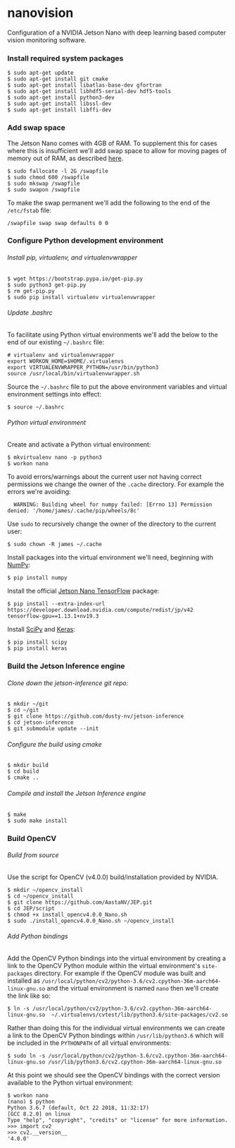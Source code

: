 # nanovision
Configuration of a NVIDIA Jetson Nano with deep learning based computer vision monitoring software.

### Install required system packages
```
$ sudo apt-get update
$ sudo apt-get install git cmake
$ sudo apt-get install libatlas-base-dev gfortran
$ sudo apt-get install libhdf5-serial-dev hdf5-tools
$ sudo apt-get install python3-dev
$ sudo apt-get install libssl-dev
$ sudo apt-get install libffi-dev
```

### Add swap space
The Jetson Nano comes with 4GB of RAM. To supplement this for cases where this is insufficient we'll add swap space to allow for moving pages of memory out of RAM, as described [here](https://linuxize.com/post/how-to-add-swap-space-on-ubuntu-18-04/).
```
$ sudo fallocate -l 2G /swapfile
$ sudo chmod 600 /swapfile
$ sudo mkswap /swapfile
$ sudo swapon /swapfile
```

To make the swap permanent we'll add the following to the end of the `/etc/fstab` file:

```
/swapfile swap swap defaults 0 0
```

### Configure Python development environment
###### Install pip, virtualenv, and virtualenvwrapper
```
$ wget https://bootstrap.pypa.io/get-pip.py
$ sudo python3 get-pip.py
$ rm get-pip.py
$ sudo pip install virtualenv virtualenvwrapper
```
###### Update .bashrc

To facilitate using Python virtual environments we'll add the below to the end of our existing `~/.bashrc` file:
```
# virtualenv and virtualenvwrapper
export WORKON_HOME=$HOME/.virtualenvs
export VIRTUALENVWRAPPER_PYTHON=/usr/bin/python3
source /usr/local/bin/virtualenvwrapper.sh
```

Source the `~/.bashrc` file to put the above environment variables and virtual environment settings into effect:
```
$ source ~/.bashrc
```

###### Python virtual environment

Create and activate a Python virtual environment:
```
$ mkvirtualenv nano -p python3
$ workon nano
```

To avoid errors/warnings about the current user not having correct permissions we change the owner of the `.cache` directory. For example the errors we're avoiding:

```
  WARNING: Building wheel for numpy failed: [Errno 13] Permission denied: '/home/james/.cache/pip/wheels/8c'
```

Use `sudo` to recursively change the owner of the directory to the current user:

```
$ sudo chown -R james ~/.cache
```

Install packages into the virtual environment we'll need, beginning with [NumPy](https://www.numpy.org/):
```
$ pip install numpy
```
Install the official [Jetson Nano TensorFlow](https://docs.nvidia.com/deeplearning/frameworks/install-tf-xavier/index.html) package:

```
$ pip install --extra-index-url https://developer.download.nvidia.com/compute/redist/jp/v42 tensorflow-gpu==1.13.1+nv19.3
```

Install [SciPy](https://www.scipy.org/) and [Keras](https://keras.io/):
```
$ pip install scipy
$ pip install keras
```

### Build the Jetson Inference engine
###### Clone down the jetson-inference git repo:
```
$ mkdir ~/git 
$ cd ~/git
$ git clone https://github.com/dusty-nv/jetson-inference
$ cd jetson-inference
$ git submodule update --init
```

###### Configure the build using cmake
```
$ mkdir build
$ cd build
$ cmake ..
```
###### Compile and install the Jetson Inference engine
```
$ make
$ sudo make install
```

### Build OpenCV
###### Build from source
Use the script for OpenCV (v4.0.0) build/installation provided by NVIDIA.
```
$ mkdir ~/opencv_install
$ cd ~/opencv_install
$ git clone https://github.com/AastaNV/JEP.git
$ cd JEP/script
$ chmod +x install_opencv4.0.0_Nano.sh
$ sudo ./install_opencv4.0.0_Nano.sh ~/opencv_install
```
###### Add Python bindings
Add the OpenCV Python bindings into the virtual environment by creating a link to the OpenCV Python module within the virtual environment's `site-packages` directory. For example if the OpenCV module was built and installed as `/usr/local/python/cv2/python-3.6/cv2.cpython-36m-aarch64-linux-gnu.so` and the virtual environment is named `nano` then we'll create the link like so:

```
$ ln -s /usr/local/python/cv2/python-3.6/cv2.cpython-36m-aarch64-linux-gnu.so  ~/.virtualenvs/cvtest/lib/python3.6/site-packages/cv2.so
```
Rather than doing this for the individual virtual environments we can create a link to the OpenCV Python bindings within `/usr/lib/python3.6` which will be included in the `PYTHONPATH` of all virtual environments:
```
$ sudo ln -s /usr/local/python/cv2/python-3.6/cv2.cpython-36m-aarch64-linux-gnu.so /usr/lib/python3.6/cv2.cpython-36m-aarch64-linux-gnu.so
```

At this point we should see the OpenCV bindings with the correct version available to the Python virtual environment:
```
$ workon nano
(nano) $ python
Python 3.6.7 (default, Oct 22 2018, 11:32:17) 
[GCC 8.2.0] on linux
Type "help", "copyright", "credits" or "license" for more information.
>>> import cv2
>>> cv2.__version__
'4.0.0'
```
